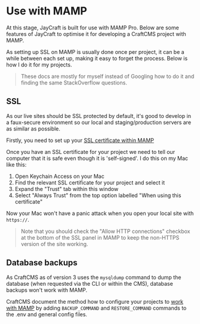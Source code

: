 # Use with MAMP

At this stage, JayCraft is built for use with MAMP Pro. Below are some features of JayCraft to optimise it for developing a CraftCMS project with MAMP.

As setting up SSL on MAMP is usually done once per project, it can be a while between each set up, making it easy to forget the process. Below is how I do it for my projects.

> These docs are mostly for myself instead of Googling how to do it and finding the same StackOverflow questions.

## SSL 

As our live sites should be SSL protected by default, it's good to develop in a faux-secure environment so our local and staging/production servers are as similar as possible.

Firstly, you need to set up your [SSL certificate within MAMP](https://documentation.mamp.info/en/MAMP-PRO-Mac/Settings/Hosts/SSL/)

Once you have an SSL certificate for your project we need to tell our computer that it is safe even though it is 'self-signed'. I do this on my Mac like this:

1. Open Keychain Access on your Mac
2. Find the relevant SSL certificate for your project and select it
3. Expand the "Trust" tab within this window
4. Select "Always Trust" from the top option labelled "When using this certificate"

Now your Mac won't have a panic attack when you open your local site with `https://`.

> Note that you should check the "Allow HTTP connections" checkbox at the bottom of the SSL panel in MAMP to keep the non-HTTPS version of the site working.

## Database backups

As CraftCMS as of version 3 uses the `mysqldump` command to dump the database (when requested via the CLI or within the CMS), database backups won't work with MAMP.

CraftCMS document the method how to configure your projects to [work with MAMP](https://craftcms.com/guides/database-backups-in-craft-3-with-mamp) by adding `BACKUP_COMMAND` and `RESTORE_COMMAND` commands to the .env and general config files.